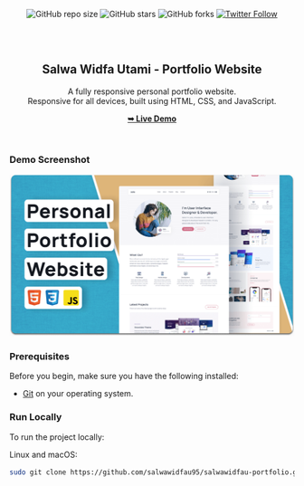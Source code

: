 <div align="center">
  
  ![GitHub repo size](https://img.shields.io/github/repo-size/salwawidfau95/salwawidfau-portfolio)
  ![GitHub stars](https://img.shields.io/github/stars/salwawidfau95/salwawidfau-portfolio?style=social)
  ![GitHub forks](https://img.shields.io/github/forks/salwawidfau95/salwawidfau-portfolio?style=social)
  [![Twitter Follow](https://img.shields.io/twitter/follow/salwawidfautami?style=social)](https://twitter.com/intent/follow?screen_name=salwawidfautami)

  <br />
  <br />

  <h2 align="center">Salwa Widfa Utami - Portfolio Website</h2>

  A fully responsive personal portfolio website. <br />Responsive for all devices, built using HTML, CSS, and JavaScript.

  <a href="https://salwawidfautami.netlify.app/"><strong>➥ Live Demo</strong></a>

</div>

<br />

### Demo Screenshot

![Salwa Portfolio Demo](./readme-images/desktop.png "Desktop Demo")

### Prerequisites

Before you begin, make sure you have the following installed:

* [Git](https://git-scm.com/downloads) on your operating system.

### Run Locally

To run the project locally:

Linux and macOS:

```bash
sudo git clone https://github.com/salwawidfau95/salwawidfau-portfolio.git
